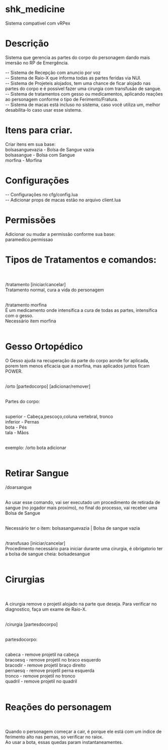 # shk_medicine

Sistema compativel com vRPex

# Descrição
Sistema que gerencia as partes do corpo do personagem dando mais imersão no RP de Emergência.

-- Sistema de Recepção com anuncio por voz <br/>
-- Sistema de Raio-X que informa todas as partes feridas via NUI. <br/>
-- Sistema de Projeteis alojados, tem uma chance de ficar alojado nas partes do corpo e é possivel fazer uma cirurgia com transfusão de sangue. <br/>
-- Sistema de tratamentos com gesso ou medicamentos, aplicando reações ao personagem conforme o tipo de Ferimento/Fratura. <br/>
-- Sistema de macas está incluso no sistema, caso você utiliza um, melhor desabilita-lo caso usar esse sistema. <br/>


# Itens para criar.

Criar itens em sua base:<br/>
bolsasanguevazia - Bolsa de Sangue vazia <br/>
bolsasangue - Bolsa com Sangue <br/>
morfina - Morfina <br/>

# Configurações <br/>
-- Configurações no cfg/config.lua <br/>
-- Adicionar props de macas estão no arquivo client.lua <br/>

# Permissões <br/>
Adicionar ou mudar a permissão conforme sua base: paramedico.permissao <br/>


# Tipos de Tratamentos e comandos: <br/> <br/>

/tratamento [iniciar/cancelar] <br/>
Tratamento normal, cura a vida do personagem <br/> <br/>

/tratamento morfina <br/>
É um medicamento onde intensifica a cura de todas as partes, intensifica com o gesso. <br/>
Necessário item morfina <br/> <br/>

# Gesso Ortopédico <br/>
O Gesso ajuda na recuperação da parte do corpo aonde for aplicada, porem tem menos eficacia que a morfina, mas aplicados juntos ficam POWER. <br/> <br/>

/orto [partedocorpo] [adicionar/remover] <br/> <br/>

Partes do corpo: <br/> <br/>

superior - Cabeça,pescoço,coluna vertebral, tronco <br/>
inferior - Pernas <br/>
bota - Pés <br/>
tala - Mãos <br/> <br/>

exemplo: /orto bota adicionar <br/> <br/>

# Retirar Sangue <br/>
/doarsangue <br/> <br/>

Ao usar esse comando, vai ser executado um procedimento de retirada de sangue (no jogador mais proximo), no final do processo, vai receber uma Bolsa de Sangue  <br/> <br/>

Necessário ter o item: bolsasanguevazia | Bolsa de sangue vazia <br/> <br/>

/transfusao [iniciar/cancelar] <br/>
Procedimento necessário para iniciar durante uma cirurgia, é obrigatorio ter a bolsa de sangue cheia: bolsadesangue <br/> <br/>

# Cirurgias <br/> <br/>

A cirurgia remove o projetil alojado na parte que deseja. Para verificar no diagnostico, faça um exame de Raio-X. <br/> <br/>

/cirurgia [partesdocorpo] <br/> <br/>

partesdocorpo: <br/> <br/>

cabeca - remove projetil na cabeça <br/>
bracoesq - remove projetil no braco esquerdo <br/>
bracodir - remove projetil braço direito <br/>
pernaesq -  remove projetil perna esquerda <br/>
tronco - remove projetil no tronco <br/>
quadril - remove projetil no quadril <br/> <br/>

# Reações do personagem <br/> <br/>
Quando o personagem começar a cair, é porque ele está com um indice de ferimento alto nas pernas, so verificar no raiox. <br/>
Ao usar a bota, essas quedas param instantaneamentes. <br/>

